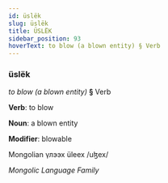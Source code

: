 ```yaml
---
id: üslëk
slug: üslëk
title: ÜSLËK
sidebar_position: 93
hoverText: to blow (a blown entity) § Verb
---
```


### üslëk

*to blow (a blown entity)* **§** Verb

**Verb**: to blow

**Noun**: a blown entity

**Modifier**: blowable

Mongolian үлээх üleex /uɮex/

*Mongolic Language Family*